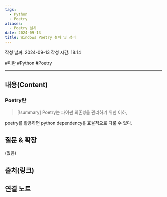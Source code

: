 ```yaml
---
tags:
  - Python
  - Poetry
aliases:
  - Poetry 설치
date: 2024-09-13
title: Windows Poetry 설치 및 정리
---
```

작성 날짜: 2024-09-13
작성 시간: 18:14

#미완 #Python #Poetry 

----
## 내용(Content)

### Poetry란

>[!summary]
>Poetry는 파이썬 의존성을 관리하기 위한 이하, 

poetry를 활용하면 python dependency를 효율적으로 다룰 수 있다.





## 질문 & 확장

(없음)

## 출처(링크)


## 연결 노트


